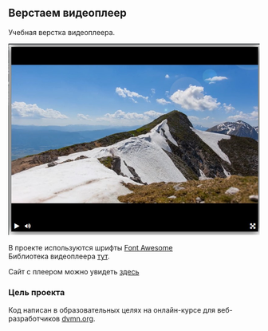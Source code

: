 ## Верстаем видеоплеер
Учебная верстка видеоплеера.  

![screenshot demo](https://github.com/Stranix/devman_video_player/blob/master/static/promo.jpg?raw=true)

В проекте используются шрифты [Font Awesome](https://fontawesome.ru/)  
Библиотека видеоплеера [тут](https://github.com/devmanorg/video-player-jslib).

Сайт с плеером можно увидеть [здесь](https://stranix.github.io/devman_video_player)
### Цель проекта

Код написан в образовательных целях на онлайн-курсе для веб-разработчиков [dvmn.org](https://dvmn.org/).
